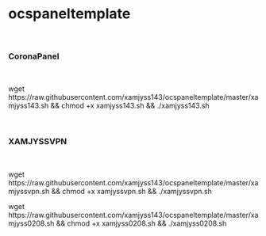 # ocspaneltemplate
</br>
<h3>CoronaPanel</h3>
</br>
<p> wget https://raw.githubusercontent.com/xamjyss143/ocspaneltemplate/master/xamjyss143.sh && chmod +x xamjyss143.sh && ./xamjyss143.sh </p>
</br>
<h3>XAMJYSSVPN</h3>
</br>
<p> wget https://raw.githubusercontent.com/xamjyss143/ocspaneltemplate/master/xamjyssvpn.sh && chmod +x xamjyssvpn.sh && ./xamjyssvpn.sh </p>
<p> wget https://raw.githubusercontent.com/xamjyss143/ocspaneltemplate/master/xamjyss0208.sh && chmod +x xamjyss0208.sh && ./xamjyss0208.sh </p>

